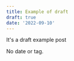 ```yaml
---
title: Example of draft
draft: true
date: '2022-09-10'
---
```


It's a draft example post

No date or tag.
